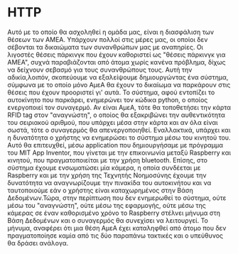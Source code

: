 # HTTP
Αυτό με το οποίο θα ασχοληθεί η ομάδα μας, είναι η διασφάλιση των θέσεων των ΑΜΕΑ. Υπάρχουν πολλοί στις μέρες μας, οι οποίοι δεν σέβονται τα δικαιώματα των συνανθρώπων μας με αναπηρίες. Οι λιγοστές θέσεις πάρκινγκ που έχουν καθοριστεί ως "θέσεις πάρκινγκ για ΑΜΕΑ", συχνά παραβιάζονται από άτομα χωρίς κανένα πρόβλημα, δίχως να δείχνουν σεβασμό για τους συνανθρώπους τους. Αυτή την αδικία,λοιπόν, σκοπεύουμε να εξαλείψουμε δημιουργώντας ένα σύστημα, σύμφωνα με το οποίο μόνο ΑμεΑ θα έχουν το δικαίωμα να παρκάρουν στις θέσεις που έχουν προοριστεί γι' αυτά. Το σύστημα, αφού εντοπίζει το αυτοκίνητο που παρκάρει, ενημερώνει τον κώδικα python, ο οποίος ενεργοποιεί τον συναγερμό. Αν είναι ΑμεΑ, τότε θα τοποθετήσει την κάρτα RFID tag στον "αναγνώστη", ο οποίος θα εξακριβώνει την αυθεντικότητα του σειριακού αριθμού, που υπάρχει μέσα στην κάρτα και αν όλα είναι σωστά, τότε ο συναγερμός θα απενεργοποιηθεί. Εναλλακτικά, υπάρχει και η δυνατότητα ο χρήστης να ενημερώσει το σύστημα μέσω του κινητού του. Αυτό θα επιτευχθεί, μέσω application που δημιουργήσαμε με πρόγραμμα του MIΤ App Inventor, που γίνεται με την επικοινωνία μεταξύ Raspberry και κινητού, που πραγματοποιείται με την χρήση bluetooth. Επίσης, στο σύστημα έχουμε ενσωματώσει μία κάμερα, η οποία συνδέεται με Raspberry και με την χρήση της Τεχνητής Νοημοσύνης έχουμε την δυνατότητα να αναγνωρίζουμε την πινακίδα του αυτοκινήτου και να ταυτοποιούμε εάν ο χρήστης είναι καταχωρημένος στην Βάση Δεδομένων.Τώρα, στην περίπτωση που δεν ενημερωθεί το σύστημα, ούτε μέσω του "αναγνώστη", ούτε μέσω της εφαρμογής, ούτε μέσω της κάμερας σε έναν καθορισμένο χρόνο το Raspberry στέλνει μήνυμα στη Βάση Δεδομένων και ο συναγερμός θα συνεχίσει να λειτουργεί. To μήνυμα, αναφέρει ότι μια θέση ΑμεΑ έχει καταληφθεί από άτομο που δεν πραγματοποίησε καμία από τις δύο παραπάνω τακτικές και ο υπεύθυνος θα δράσει ανάλογα.
